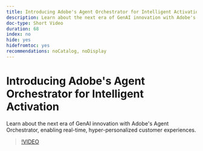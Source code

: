 ```yaml
---
title: Introducing Adobe's Agent Orchestrator for Intelligent Activation
description: Learn about the next era of GenAI innovation with Adobe's Agent Orchestrator, enabling real-time, hyper-personalized customer experiences.
doc-type: Short Video
duration: 68
index: no
hide: yes
hidefromtoc: yes
recommendations: noCatalog, noDisplay
---
```


# Introducing Adobe's Agent Orchestrator for Intelligent Activation

Learn about the next era of GenAI innovation with Adobe's Agent Orchestrator, enabling real-time, hyper-personalized customer experiences.

<!-- 62_S653_3442539_67_introducing-adobes-agent-orchestrator-for-intelligent-activation -->
>[!VIDEO](https://video.tv.adobe.com/v/3458205/?learn=on&enablevpops=true)
